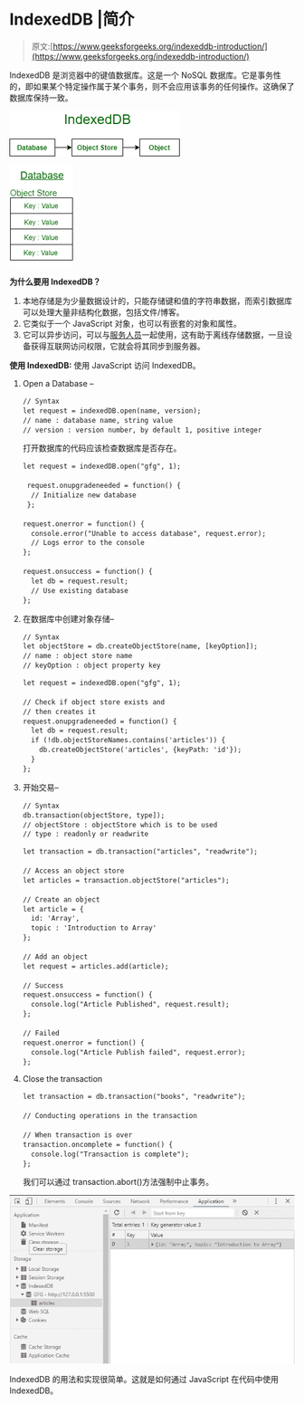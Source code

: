# IndexedDB |简介

> 原文:[https://www.geeksforgeeks.org/indexeddb-introduction/](https://www.geeksforgeeks.org/indexeddb-introduction/)

IndexedDB 是浏览器中的键值数据库。这是一个 NoSQL 数据库。它是事务性的，即如果某个特定操作属于某个事务，则不会应用该事务的任何操作。这确保了数据库保持一致。

![IndexedDB](img/bb78922b68aa70d04760fc42a7fcb090.png)

![Inside a database](img/637ccd2e5cf2caf65c9ee269dbea051a.png)

**为什么要用 IndexedDB？**

1.  本地存储是为少量数据设计的，只能存储键和值的字符串数据，而索引数据库可以处理大量非结构化数据，包括文件/博客。
2.  它类似于一个 JavaScript 对象，也可以有嵌套的对象和属性。
3.  它可以异步访问，可以与[服务人员](https://www.geeksforgeeks.org/service-workers-in-javascript/)一起使用，这有助于离线存储数据，一旦设备获得互联网访问权限，它就会将其同步到服务器。

**使用 IndexedDB:** 使用 JavaScript 访问 IndexedDB。

1.  Open a Database –

    ```html
    // Syntax
    let request = indexedDB.open(name, version);
    // name : database name, string value
    // version : version number, by default 1, positive integer

    ```

    打开数据库的代码应该检查数据库是否存在。

    ```html
    let request = indexedDB.open("gfg", 1);

     request.onupgradeneeded = function() {
      // Initialize new database
     };

    request.onerror = function() {
      console.error("Unable to access database", request.error);
      // Logs error to the console
    };

    request.onsuccess = function() {
      let db = request.result;
      // Use existing database
    };
    ```

2.  在数据库中创建对象存储–

    ```html
    // Syntax
    let objectStore = db.createObjectStore(name, [keyOption]);
    // name : object store name
    // keyOption : object property key

    ```

    ```html
    let request = indexedDB.open("gfg", 1);

    // Check if object store exists and
    // then creates it
    request.onupgradeneeded = function() {
      let db = request.result;
      if (!db.objectStoreNames.contains('articles')) { 
        db.createObjectStore('articles', {keyPath: 'id'});  
      }
    };
    ```

3.  开始交易–

    ```html
    // Syntax
    db.transaction(objectStore, type]);
    // objectStore : objectStore which is to be used
    // type : readonly or readwrite

    ```

    ```html
    let transaction = db.transaction("articles", "readwrite");

    // Access an object store
    let articles = transaction.objectStore("articles");

    // Create an object
    let article = {
      id: 'Array',
      topic : 'Introduction to Array'
    };

    // Add an object 
    let request = articles.add(article);

    // Success
    request.onsuccess = function() {
      console.log("Article Published", request.result);
    };

    // Failed
    request.onerror = function() {
      console.log("Article Publish failed", request.error);
    };
    ```

4.  Close the transaction

    ```html
    let transaction = db.transaction("books", "readwrite");

    // Conducting operations in the transaction

    // When transaction is over
    transaction.oncomplete = function() {
      console.log("Transaction is complete");
    };
    ```

    我们可以通过 transaction.abort()方法强制中止事务。

![Use of IndexedDB](img/a56fd437cb57c327df81ebbc6f201784.png)

IndexedDB 的用法和实现很简单。这就是如何通过 JavaScript 在代码中使用 IndexedDB。